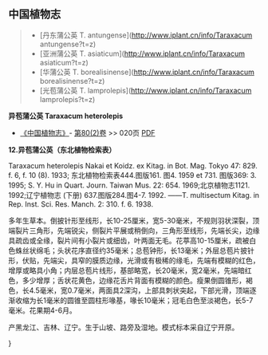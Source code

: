 

## 中国植物志

> * [丹东蒲公英  T.  antungense](http://www.iplant.cn/info/Taraxacum antungense?t=z)
> * [亚洲蒲公英  T.  asiaticum](http://www.iplant.cn/info/Taraxacum asiaticum?t=z)
> * [华蒲公英  T.  borealisinense](http://www.iplant.cn/info/Taraxacum borealisinense?t=z)
> * [光苞蒲公英  T.  lamprolepis](http://www.iplant.cn/info/Taraxacum lamprolepis?t=z)

**异苞蒲公英 Taraxacum heterolepis**

* [《中国植物志》](http://www.iplant.cn/frps)- [第80(2)卷](http://www.iplant.cn/frps/vol/80(2)) >> 020页 [PDF](http://www.iplant.cn/frps/pdf/80(2)/020.PDF)

**12.异苞蒲公英（东北植物检索表）**

Taraxacum heterolepis Nakai et Koidz. ex Kitag. in Bot. Mag. Tokyo 47: 829. f. 6, f. 10 (8). 1933; 东北植物检索表444.图版161. 图4. 1959 et 731. 图版369: 3. 1995; S. Y. Hu in Quart. Journ. Taiwan Mus. 22: 654. 1969;北京植物志1121. 1992;辽宁植物志 (下册) 637.图版284.图4-7. 1992. ——T. multisectum Kitag. in Rep. Inst. Sci. Res. Manch. 2: 310. f. 6. 1938.

多年生草本。倒披针形至线形，长10-25厘米，宽5-30毫米，不规则羽状深裂，顶端裂片三角形，先端锐尖，侧裂片平展或稍倒向，三角形至线形，先端长尖，边缘具疏齿或全缘，裂片间有小裂片或细齿，叶两面无毛。花葶高10-15厘米，疏被白色蛛丝状绵毛；头状花序直径约35毫米；总苞钟形，长13毫米；外层总苞片披针形，伏贴，先端尖，具窄的膜质边缘，光滑或有极稀的缘毛，先端有模糊的红色，增厚或略具小角；内层总苞片线形，基部略宽，长20毫米，宽2毫米，先端暗红色，多少增厚；舌状花黄色，边缘花舌片背面有模糊的颜色。瘦果倒圆锥形，褐色，长4.5毫米，宽0.7毫米，两面具2深沟，上部具刺状突起，下部光滑，顶端逐渐收缩为长1毫米的圆锥至圆柱形喙基，喙长10毫米；冠毛白色至淡褐色，长5-7毫米。花果期4-6月。

产黑龙江、吉林、辽宁。生于山坡、路旁及湿地。模式标本采自辽宁开原。


}